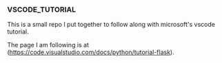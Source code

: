### VSCODE_TUTORIAL

This is a small repo I put together to follow along with microsoft's vscode tutorial.

The page I am following is at (https://code.visualstudio.com/docs/python/tutorial-flask).